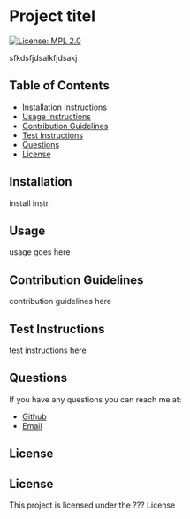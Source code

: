 # Project titel

[![License: MPL 2.0](https://img.shields.io/badge/License-MPL%202.0-brightgreen.svg)](https://opensource.org/licenses/MPL-2.0)

sfkdsfjdsalkfjdsakj

## Table of Contents 

* [Installation Instructions](#installation)
* [Usage Instructions](#usage)
* [Contribution Guidelines](#contribution-guidelines)
* [Test Instructions](#test-instructions)
* [Questions](#questions)
* [License](#license)

## Installation

install instr

## Usage

usage goes here

## Contribution Guidelines

contribution guidelines here

## Test Instructions

test instructions here

## Questions

If you have any questions you can reach me at:

* [Github](https://github.com/emdorgan)
* [Email](mailto:wmdorgan@gmail.com)

## License


## License

This project is licensed under the ??? License
